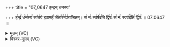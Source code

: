 +++
title = "07_0647 इन्द्रन् धनस्य"

+++
इ꣢न्द्रं꣣ ध꣡न꣢स्य꣣ सा꣡त꣢ये हवामहे꣣ जे꣡ता꣢र꣣म꣡प꣢राजितम्। स꣡ नः꣢ स्व꣣र्ष꣢द꣣ति द्वि꣢षः꣣ स꣡ नः꣢ स्वर्ष꣣द꣢ति꣣ द्वि꣡षः꣢ ॥ 07:0647 ॥

<details><summary>मूलम् (VC)</summary>

इ꣢न्द्रं꣣ ध꣡न꣢स्य꣣ सा꣡त꣢ये हवामहे꣣ जे꣡ता꣢र꣣म꣡प꣢राजितम् । स꣡ नः꣢ स्वर्ष꣣द꣢ति꣣ द्वि꣢षः꣣ स꣡ नः꣢ स्वर्ष꣣द꣢ति꣣ द्वि꣡षः꣢ ॥६४७
</details>

<details><summary>विस्वर-मूलम् (VC)</summary>

इन्द्रं धनस्य सातये हवामहे जेतारमपराजितम् । स नः स्वर्षदति द्विषः स नः स्वर्षदति द्विषः ॥६४७
</details>